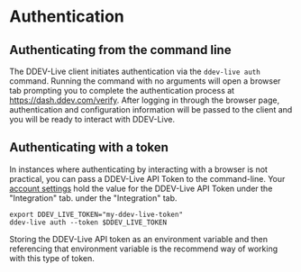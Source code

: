 # Authentication

## Authenticating from the command line
The DDEV-Live client initiates authentication via the `ddev-live auth` command. Running the command with no arguments will open a browser tab prompting you to complete the authentication process at https://dash.ddev.com/verify. After logging in through the browser page, authentication and configuration information will be passed to the client and you will be ready to interact with DDEV-Live.

## Authenticating with a token
In instances where authenticating by interacting with a browser is not practical, you can pass a DDEV-Live API Token to the command-line. Your [account settings](https://dash.ddev.com/settings/integration) hold the value for the DDEV-Live API Token under the "Integration" tab. under the "Integration" tab.

```
export DDEV_LIVE_TOKEN="my-ddev-live-token"
ddev-live auth --token $DDEV_LIVE_TOKEN
```

Storing the DDEV-Live API token as an environment variable and then referencing that environment variable is the recommend way of working with this type of token.